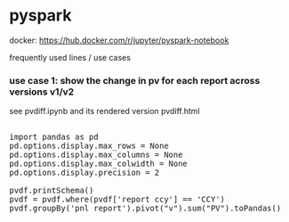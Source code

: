 # pyspark

docker: https://hub.docker.com/r/jupyter/pyspark-notebook

frequently used lines / use cases

<h3>
  use case 1: show the change in pv for each report across versions v1/v2
</h3>

see pvdiff.ipynb and its rendered version pvdiff.html

<pre>
  
import pandas as pd
pd.options.display.max_rows = None
pd.options.display.max_columns = None 
pd.options.display.max_colwidth = None
pd.options.display.precision = 2

pvdf.printSchema()
pvdf = pvdf.where(pvdf['report ccy'] == 'CCY')
pvdf.groupBy('pnl report').pivot("v").sum("PV").toPandas()
  
</pre>
